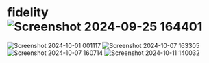 # fidelity![Screenshot 2024-09-25 164401](https://github.com/user-attachments/assets/3c6570d2-e99b-423f-a954-d8c8e1ade832)

![Screenshot 2024-10-01 001117](https://github.com/user-attachments/assets/b8a21f5a-0e5e-4510-8281-6dc6d4abdfc7)
![Screenshot 2024-10-07 163305](https://github.com/user-attachments/assets/9674a77e-d748-45cd-a407-4ffe4f892be8)
![Screenshot 2024-10-07 160714](https://github.com/user-attachments/assets/ef07e1a7-dbe4-4cd9-ad1c-40c2c088b175)
![Screenshot 2024-10-11 140032](https://github.com/user-attachments/assets/a3c024da-43d6-4a82-a517-009d97f0ad47)
